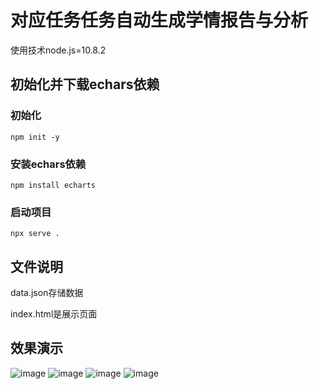 # 对应任务任务自动生成学情报告与分析
使用技术node.js=10.8.2 
## 初始化并下载echars依赖 

### 初始化

~~~
npm init -y
~~~

### 安装echars依赖

~~~
npm install echarts 
~~~

### 启动项目

~~~
npx serve .
~~~

## 



## 文件说明

data.json存储数据

index.html是展示页面

## 效果演示
![image](https://github.com/user-attachments/assets/b8121bbf-4375-45da-b881-5c54103f9a56)
![image](https://github.com/user-attachments/assets/283d4d6f-b12b-452f-868f-df001059495a)
![image](https://github.com/user-attachments/assets/696bc7e0-5735-495d-9ad0-0e849737b9f8)
![image](https://github.com/user-attachments/assets/7a7cc462-d668-45c7-a0a1-d6c9c876f016)

